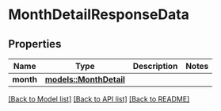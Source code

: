 # MonthDetailResponseData

## Properties

Name | Type | Description | Notes
------------ | ------------- | ------------- | -------------
**month** | [**models::MonthDetail**](MonthDetail.md) |  | 

[[Back to Model list]](../README.md#documentation-for-models) [[Back to API list]](../README.md#documentation-for-api-endpoints) [[Back to README]](../README.md)


